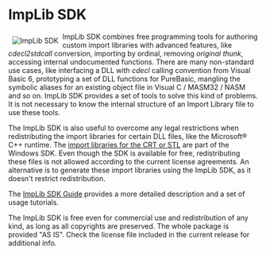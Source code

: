 # ImpLib SDK

<img src="https://implib.sourceforge.io/logo.png" align="left" hspace="8" vspace="8" alt="ImpLib SDK"/>ImpLib SDK combines free programming tools for authoring custom import libraries with advanced features, like *cdecl2stdcall* conversion, importing by ordinal, removing *original thunk*, accessing internal undocumented functions. There are many non-standard use cases, like interfacing a DLL with *cdecl* calling convention from Visual Basic 6, prototyping a set of DLL functions for PureBasic, mangling the symbolic aliases for an existing 
object file in Visual C / MASM32 / NASM and so on. ImpLib SDK provides a set of tools to solve this kind of problems. It is not necessary to know the internal structure of an Import Library file to use these tools.

The ImpLib SDK is also useful to overcome any legal restrictions when redistributing the import libraries for certain DLL files, like the Microsoft® C++ runtime. The [import libraries for the CRT or STL](https://learn.microsoft.com/en-us/cpp/c-runtime-library/crt-library-features?view=msvc-160) are part of the Windows SDK. Even though the SDK is available for free, redistributing these files is not allowed according to the current license agreements. An alternative is to generate these import libraries using the ImpLib SDK, as it doesn't restrict redistribution.

The [ImpLib SDK Guide](https://implib.sourceforge.io/EN.HTM) provides a more detailed description and a set of usage tutorials.

The ImpLib SDK is free even for commercial use and redistribution of any kind, as long as all copyrights are preserved. The whole package is provided "AS IS". Check the license file included in the current release for additional info.
